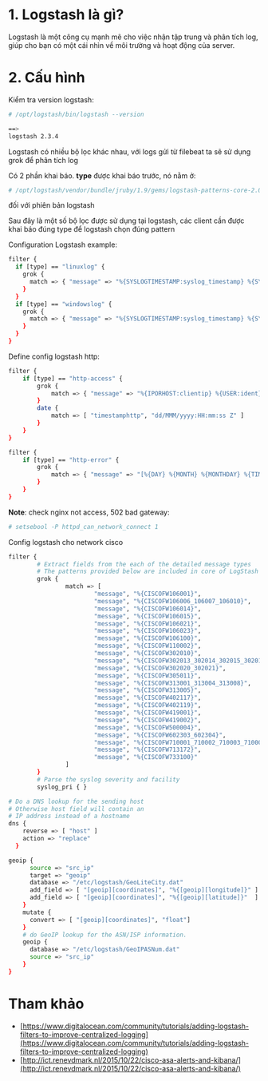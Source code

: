 ﻿# 1. Logstash là gì?

Logstash là một công cụ mạnh mẽ cho việc nhận tập trung và phân tích log, giúp cho bạn có một cái nhìn về môi trường và hoạt động của server.

# 2. Cấu hình

Kiểm tra version logstash:
```sh
# /opt/logstash/bin/logstash --version

==>
logstash 2.3.4
```

Logstash có nhiều bộ lọc khác nhau, với logs gửi từ filebeat ta sẽ sử dụng grok để phân tích log

Có 2 phần khai báo.
	**type** được khai báo trước, nó nằm ở:
```sh
# /opt/logstash/vendor/bundle/jruby/1.9/gems/logstash-patterns-core-2.0.5/patterns
```
đối với phiên bản logstash


Sau đây là một số bộ lọc được sử dụng tại logstash, các client cần được khai báo đúng type để logstash chọn đúng pattern


Configuration Logstash example:
```sh
filter {
  if [type] == "linuxlog" {
    grok {
      match => { "message" => "%{SYSLOGTIMESTAMP:syslog_timestamp} %{SYSLOGHOST:syslog_hostname} %{DATA:syslog_program}(?:\[%{POSINT:syslog_pid}\])?: %{GREEDYDATA:syslog_message}" }
    }
  }
  if [type] == "windowslog" {
    grok {
      match => { "message" => "%{SYSLOGTIMESTAMP:syslog_timestamp} %{SYSLOGHOST:syslog_hostname} %{DATA:syslog_program}?: %{POSINT:syslog_pid}?: %{GREEDYDATA:syslog_message}" }
    }
  }
}
```

Define config logstash http:
```sh
filter {
	if [type] == "http-access" {
		grok {
			match => { "message" => "%{IPORHOST:clientip} %{USER:ident} %{USER:auth} %{USER:LoadTime} [%{HTTPDATE:timestamphttp}] (?:%{WORD:verb} %{NOTSPACE:request}(?: HTTP/%{NUMBER:httpversion})?|%{DATA:rawrequest}) %{NUMBER:response} (?:%{NUMBER:bytes}|-)" }
		}
		date {
			match => [ "timestamphttp", "dd/MMM/yyyy:HH:mm:ss Z" ]
		}
	}
}

filter {
	if [type] == "http-error" {
		grok {
			match => { "message" => "[%{DAY} %{MONTH} %{MONTHDAY} %{TIME} %{YEAR}] [%{WORD:severity}] [client %{IP:clientip}] %{GREEDYDATA:message}" }
		}
	}
}
```

**Note**: check nginx not access, 502 bad gateway:
```sh
# setsebool -P httpd_can_network_connect 1
```

Config logstash cho network cisco
```sh
filter {
        # Extract fields from the each of the detailed message types
        # The patterns provided below are included in core of LogStash 1.4.2.
        grok {
                match => [
                        "message", "%{CISCOFW106001}",
                        "message", "%{CISCOFW106006_106007_106010}",
                        "message", "%{CISCOFW106014}",
                        "message", "%{CISCOFW106015}",
                        "message", "%{CISCOFW106021}",
                        "message", "%{CISCOFW106023}",
                        "message", "%{CISCOFW106100}",
                        "message", "%{CISCOFW110002}",
                        "message", "%{CISCOFW302010}",
                        "message", "%{CISCOFW302013_302014_302015_302016}",
                        "message", "%{CISCOFW302020_302021}",
                        "message", "%{CISCOFW305011}",
                        "message", "%{CISCOFW313001_313004_313008}",
                        "message", "%{CISCOFW313005}",
                        "message", "%{CISCOFW402117}",
                        "message", "%{CISCOFW402119}",
                        "message", "%{CISCOFW419001}",
                        "message", "%{CISCOFW419002}",
                        "message", "%{CISCOFW500004}",
                        "message", "%{CISCOFW602303_602304}",
                        "message", "%{CISCOFW710001_710002_710003_710005_710006}",
                        "message", "%{CISCOFW713172}",
                        "message", "%{CISCOFW733100}"
                ]
        }
        # Parse the syslog severity and facility
        syslog_pri { }

# Do a DNS lookup for the sending host
# Otherwise host field will contain an
# IP address instead of a hostname
dns {
    reverse => [ "host" ]
    action => "replace"
  }

geoip {
      source => "src_ip"
      target => "geoip"
      database => "/etc/logstash/GeoLiteCity.dat"
      add_field => [ "[geoip][coordinates]", "%{[geoip][longitude]}" ]
      add_field => [ "[geoip][coordinates]", "%{[geoip][latitude]}"  ]
    }
    mutate {
      convert => [ "[geoip][coordinates]", "float"]
    }
    # do GeoIP lookup for the ASN/ISP information.
    geoip {
      database => "/etc/logstash/GeoIPASNum.dat"
      source => "src_ip"
    }
}
```

# Tham khảo
- [https://www.digitalocean.com/community/tutorials/adding-logstash-filters-to-improve-centralized-logging](https://www.digitalocean.com/community/tutorials/adding-logstash-filters-to-improve-centralized-logging)
- [http://ict.renevdmark.nl/2015/10/22/cisco-asa-alerts-and-kibana/](http://ict.renevdmark.nl/2015/10/22/cisco-asa-alerts-and-kibana/)
